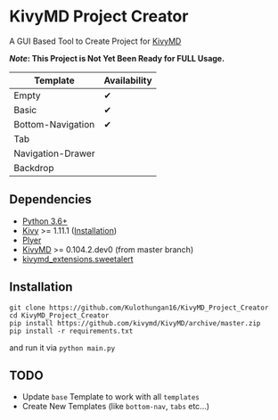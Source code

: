 # KivyMD Project Creator
A GUI Based Tool to Create Project for [KivyMD](https://github.com/kivymd/KivyMD)

**_Note_: This Project is Not Yet Been Ready for FULL Usage.**

| Template               | Availability |
| ---------------------- | ------------ |
| Empty                  | ✔            |
| Basic                  | ✔            |
| Bottom-Navigation      | ✔            |
| Tab                    |              |
| Navigation-Drawer      |              |
| Backdrop               |              |


## Dependencies
- [Python 3.6+](https://www.python.org/)
- [Kivy](https://github.com/kivy/kivy) >= 1.11.1 ([Installation](https://kivy.org/doc/stable/gettingstarted/installation.html))
- [Plyer](https://github.com/kivy/plyer)
- [KivyMD](https://github.com/kivymd/KivyMD) >= 0.104.2.dev0 (from master branch)
- [kivymd_extensions.sweetalert](https://github.com/kivymd-extensions/sweetalert)

## Installation
```
git clone https://github.com/Kulothungan16/KivyMD_Project_Creator
cd KivyMD_Project_Creator
pip install https://github.com/kivymd/KivyMD/archive/master.zip
pip install -r requirements.txt
```
and run it via `python main.py`

## TODO
- Update `base` Template to work with all `templates`
- Create New Templates (like `bottom-nav`, `tabs` etc...)
